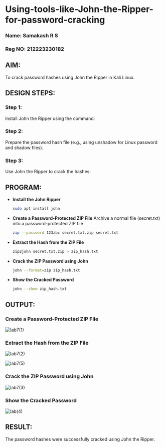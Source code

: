 # Using-tools-like-John-the-Ripper-for-password-cracking

### Name: Samakash R S
### Reg NO: 212223230182

## AIM:
To crack password hashes using John the Ripper in Kali Linux.

## DESIGN STEPS:
### Step 1:
Install John the Ripper using the command:

### Step 2:
Prepare the password hash file (e.g., using unshadow for Linux password and shadow files).

### Step 3:
Use John the Ripper to crack the hashes:

## PROGRAM:

- **Install the John Ripper**
  ```bash
  sudo apt install john
  ```
- **Create a Password-Protected ZIP File**
   Archive a normal file (secret.txt) into a password-protected ZIP file
   ```bash
   zip --password 123abc secret.txt.zip secret.txt
   ```
 - **Extract the Hash from the ZIP File**
   ```bash
   zip2john secret.txt.zip > zip_hash.txt
   ```
- **Crack the ZIP Password using John**
  ```bash
  john --format=zip zip_hash.txt
  ```
- **Show the Cracked Password**
  ```bash
  john --show zip_hash.txt
  ```

## OUTPUT:
### Create a Password-Protected ZIP File
![lab7(1)](https://github.com/user-attachments/assets/2ec5bb51-6fd8-41a3-be3a-c21177609105)


### Extract the Hash from the ZIP File
![lab7(2)](https://github.com/user-attachments/assets/25a49c2e-1e4e-44fc-8427-2f7ffc57dd9e)


![lab7(5)](https://github.com/user-attachments/assets/271cda33-40a6-49b7-b690-a0c23cdad607)


### Crack the ZIP Password using John
![lab7(3)](https://github.com/user-attachments/assets/e2e3bac8-7bff-4b61-94ac-86686e59f514)


### Show the Cracked Password
![lab(4)](https://github.com/user-attachments/assets/71be194d-68be-4245-83c9-7d73de01f311)


## RESULT:
The password hashes were successfully cracked using John the Ripper.

